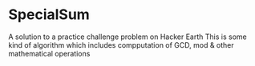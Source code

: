 SpecialSum
==========

A solution to a practice challenge problem on Hacker Earth
This is some kind of algorithm which includes compputation of GCD, mod & other mathematical operations
